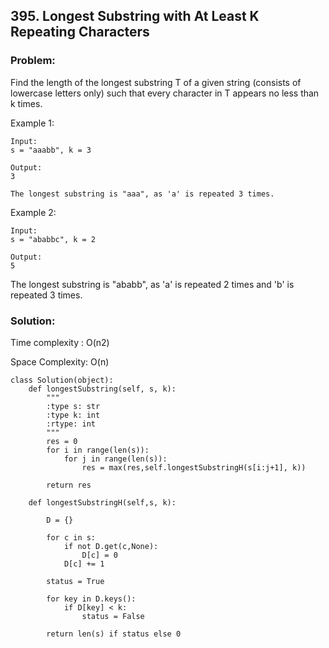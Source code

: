 ## 395. Longest Substring with At Least K Repeating Characters

### Problem:
Find the length of the longest substring T of a given string (consists of lowercase letters only) such that every character in T appears no less than k times.

Example 1:
```
Input:
s = "aaabb", k = 3

Output:
3

The longest substring is "aaa", as 'a' is repeated 3 times.
```

Example 2:
```
Input:
s = "ababbc", k = 2

Output:
5
```
The longest substring is "ababb", as 'a' is repeated 2 times and 'b' is repeated 3 times.


### Solution:

Time complexity : O(n2)

Space Complexity: O(n)

```
class Solution(object):
    def longestSubstring(self, s, k):
        """
        :type s: str
        :type k: int
        :rtype: int
        """
        res = 0
        for i in range(len(s)):
            for j in range(len(s)):
                res = max(res,self.longestSubstringH(s[i:j+1], k))
        
        return res
                
    def longestSubstringH(self,s, k):
        
        D = {}
        
        for c in s:
            if not D.get(c,None):
                D[c] = 0
            D[c] += 1
        
        status = True
        
        for key in D.keys():
            if D[key] < k:
                status = False
        
        return len(s) if status else 0
```
